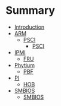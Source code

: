<!--
 * @Author: Alen luojiaming299@163.com
 * @Date: 2023-04-04 11:14:23
 * @LastEditors: Alen luojiaming299@163.com
 * @LastEditTime: 2023-04-04 13:57:02
 * @FilePath: /Industry_Spec/SUMMARY.md
-->
# Summary

* [Introduction](README.md)
* [ARM](ARM/README.md)
    * [PSCI](ARM/PSCI/README.md)
      * [PSCI](ARM/PSCI/PSCI.md)
* [IPMI](IPMI/README.md)
    * [FRU](IPMI/FRU.md)
* [Phytium](Phytium/README.md)
    * [PBF](Phytium/PBF.md)
* [PI](PI/README.md)
    * [HOB](PI/HOB.md)
* [SMBIOS](SMBIOS/README.md)
    * [SMBIOS](SMBIOS/SMBIOS.md)
